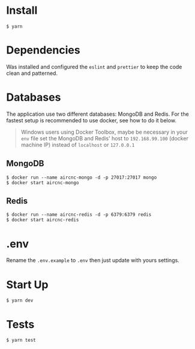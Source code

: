 # Install
```
$ yarn
```

# Dependencies
Was installed and configured the `eslint` and `prettier` to keep the code clean and patterned.

# Databases
The application use two different databases: MongoDB and Redis. For the fastest setup is recommended to use docker, see how to do it below.
> Windows users using Docker Toolbox, maybe be necessary in your `env` file set the MongoDB and Redis' host to `192.168.99.100` (docker machine IP) instead of `localhost` or `127.0.0.1`

## MongoDB
```
$ docker run --name aircnc-mongo -d -p 27017:27017 mongo
$ docker start aircnc-mongo
```

## Redis
```
$ docker run --name aircnc-redis -d -p 6379:6379 redis
$ docker start aircnc-redis
```

# .env
Rename the `.env.example` to `.env` then just update with yours settings.

# Start Up
```
$ yarn dev
```

# Tests
```
$ yarn test
```
